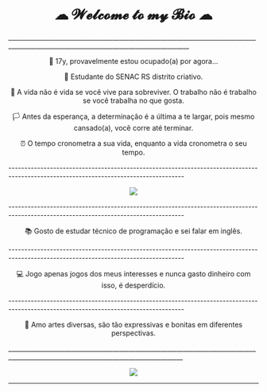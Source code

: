 <h1 style="text-align: center;"> ☁ 𝓦𝓮𝓵𝓬𝓸𝓶𝓮 𝓽𝓸 𝓶𝔂 𝓑𝓲𝓸 ☁ </h1>
<div id=biog>
_______________________________________________________________________________________________________________________________________
<p align="center">💖 17y, provavelmente estou ocupado(a) por agora... </p>

<p align="center">📌 Estudante do SENAC RS distrito criativo.</p>

<p align="center">🌆 A vida não é vida se você vive para sobreviver. O trabalho não é trabalho se você trabalha no que gosta.</p>

<p align="center">🏳️ Antes da esperança, a determinação é a última a te largar, pois mesmo cansado(a), você corre até terminar.</p>

<p align="center">⏰ O tempo cronometra a sua vida, enquanto a vida cronometra o seu tempo. </p>
</div>
-------------------------------------------------------------------------------------------------------------------------------------
<p align="center">
<img src="https://64.media.tumblr.com/273e48159243483a123f127ed79656d1/88844ae8be4d1091-9c/s540x810/739d22f7e20649a0694419eaa39a0f9b4c5bac59.gifv">
</p>
-------------------------------------------------------------------------------------------------------------------------------------
<p align="center">📚 Gosto de estudar técnico de programação e sei falar em inglês.</p>
-------------------------------------------------------------------------------------------------------------------------------------
<p align="center">💻 Jogo apenas jogos dos meus interesses e nunca gasto dinheiro com isso, é desperdício.</p>
-------------------------------------------------------------------------------------------------------------------------------------
<p align="center">🎨 Amo artes diversas, são tão expressivas e bonitas em diferentes perspectivas.</p>
_____________________________________________________________________________________________________________________________________
<p  align="center">
<img src="https://media1.tenor.com/m/YjJDRk4dXK0AAAAC/anime-frieren.gif">
</p>

__________________________________________________________________________________________________________________________




